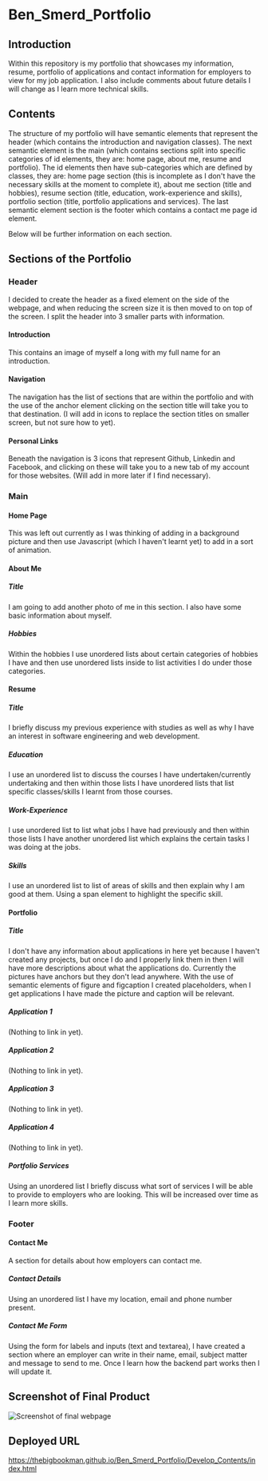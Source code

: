 # Ben_Smerd_Portfolio

## Introduction
Within this repository is my portfolio that showcases my information, resume, portfolio of applications and contact information for employers to view for my job application. I also include comments about future details I will change as I learn more technical skills.

## Contents
The structure of my portfolio will have semantic elements that represent the header (which contains the introduction and navigation classes). The next semantic element is the main (which contains sections split into specific categories of id elements, they are: home page, about me, resume and portfolio). The id elements then have sub-categories which are defined by classes, they are: home page section (this is incomplete as I don't have the necessary skills at the moment to complete it), about me section (title and hobbies), resume section (title, education, work-experience and skills), portfolio section (title, portfolio applications and services). The last semantic element section is the footer which contains a contact me page id element.

Below will be further information on each section.

## Sections of the Portfolio
### Header
I decided to create the header as a fixed element on the side of the webpage, and when reducing the screen size it is then moved to on top of the screen. I split the header into 3 smaller parts with information.

#### Introduction
This contains an image of myself a long with my full name for an introduction.

#### Navigation
The navigation has the list of sections that are within the portfolio and with the use of the anchor element clicking on the section title will take you to that destination. (I will add in icons to replace the section titles on smaller screen, but not sure how to yet).

#### Personal Links
Beneath the navigation is 3 icons that represent Github, Linkedin and Facebook, and clicking on these will take you to a new tab of my account for those websites. (Will add in more later if I find necessary).

### Main
#### Home Page
This was left out currently as I was thinking of adding in a background picture and then use Javascript (which I haven't learnt yet) to add in a sort of animation.

#### About Me
##### Title
I am going to add another photo of me in this section. I also have some basic information about myself.
##### Hobbies
Within the hobbies I use unordered lists about certain categories of hobbies I have and then use unordered lists inside to list activities I do under those categories.

#### Resume
##### Title
I briefly discuss my previous experience with studies as well as why I have an interest in software engineering and web development.
##### Education
I use an unordered list to discuss the courses I have undertaken/currently undertaking and then within those lists I have unordered lists that list specific classes/skills I learnt from those courses.
##### Work-Experience
I use unordered list to list what jobs I have had previously and then within those lists I have another unordered list which explains the certain tasks I was doing at the jobs.
##### Skills
I use an unordered list to list of areas of skills and then explain why I am good at them. Using a span element to highlight the specific skill.

#### Portfolio
##### Title
I don't have any information about applications in here yet because I haven't created any projects, but once I do and I properly link them in then I will have more descriptions about what the applications do. Currently the pictures have anchors but they don't lead anywhere. With the use of semantic elements of figure and figcaption I created placeholders, when I get applications I have made the picture and caption will be relevant.
##### Application 1
(Nothing to link in yet).
##### Application 2
(Nothing to link in yet).
##### Application 3
(Nothing to link in yet).
##### Application 4
(Nothing to link in yet).
##### Portfolio Services
Using an unordered list I briefly discuss what sort of services I will be able to provide to employers who are looking. This will be increased over time as I learn more skills.

### Footer
#### Contact Me
A section for details about how employers can contact me.
##### Contact Details
Using an unordered list I have my location, email and phone number present.
##### Contact Me Form
Using the form for labels and inputs (text and textarea), I have created a section where an employer can write in their name, email, subject matter and message to send to me. Once I learn how the backend part works then I will update it.

## Screenshot of Final Product
![Screenshot of final webpage](/Develop_Contents/WebPage_Screenshot.png)

## Deployed URL
https://thebigbookman.github.io/Ben_Smerd_Portfolio/Develop_Contents/index.html
